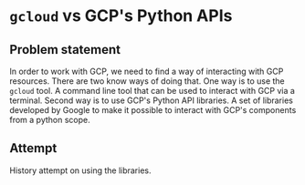 # `gcloud` vs GCP's Python APIs

## Problem statement

In order to work with GCP, we need to find a way of interacting with GCP resources. There are two know ways of doing that. One way is to use the `gcloud` tool. A command line tool that can be used to interact with GCP via a terminal. Second way is to use GCP's Python API libraries. A set of libraries developed by Google to make it possible to interact with GCP's components from a python scope.

## Attempt

History attempt on using the libraries.
